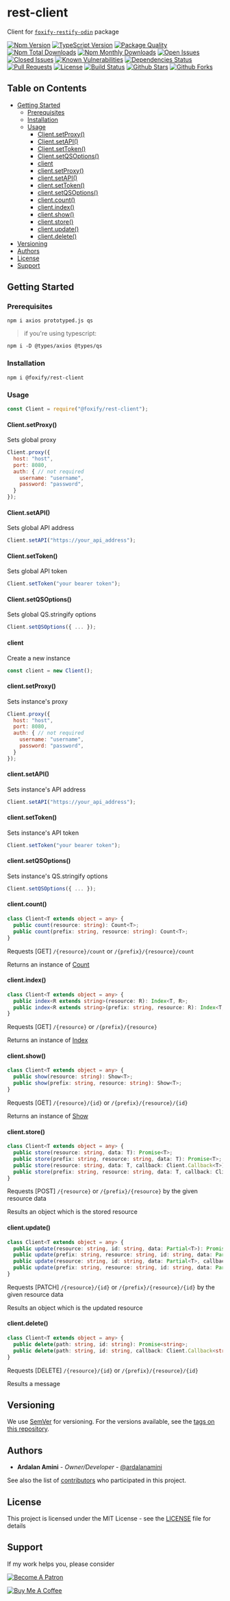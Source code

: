 # rest-client <!-- omit in toc -->

Client for [`foxify-restify-odin`](https://github.com/foxifyjs/foxify-restify-odin) package

[![Npm Version](https://img.shields.io/npm/v/rest-client.svg)](https://www.npmjs.com/package/rest-client)
[![TypeScript Version](https://img.shields.io/npm/types/rest-client.svg)](https://www.typescriptlang.org)
[![Package Quality](https://npm.packagequality.com/shield/rest-client.svg)](https://packagequality.com/#?package=rest-client)
[![Npm Total Downloads](https://img.shields.io/npm/dt/rest-client.svg)](https://www.npmjs.com/package/rest-client)
[![Npm Monthly Downloads](https://img.shields.io/npm/dm/rest-client.svg)](https://www.npmjs.com/package/rest-client)
[![Open Issues](https://img.shields.io/github/issues-raw/foxifyjs/rest-client.svg)](https://github.com/foxifyjs/rest-client/issues?q=is%3Aopen+is%3Aissue)
[![Closed Issues](https://img.shields.io/github/issues-closed-raw/foxifyjs/rest-client.svg)](https://github.com/foxifyjs/rest-client/issues?q=is%3Aissue+is%3Aclosed)
[![Known Vulnerabilities](https://snyk.io/test/github/foxifyjs/rest-client/badge.svg?targetFile=package.json)](https://snyk.io/test/github/foxifyjs/rest-client?targetFile=package.json)
[![Dependencies Status](https://david-dm.org/foxifyjs/rest-client.svg)](https://david-dm.org/foxifyjs/rest-client)
[![Pull Requests](https://img.shields.io/badge/PRs-Welcome-brightgreen.svg)](https://github.com/foxifyjs/rest-client/pulls)
[![License](https://img.shields.io/github/license/foxifyjs/rest-client.svg)](https://github.com/foxifyjs/rest-client/blob/master/LICENSE)
[![Build Status](https://api.travis-ci.com/foxifyjs/rest-client.svg?branch=master)](https://travis-ci.com/foxifyjs/rest-client)
[![Github Stars](https://img.shields.io/github/stars/foxifyjs/rest-client.svg?style=social&label=Stars)](https://github.com/foxifyjs/rest-client)
[![Github Forks](https://img.shields.io/github/forks/foxifyjs/rest-client.svg?style=social&label=Fork)](https://github.com/foxifyjs/rest-client)

## Table on Contents <!-- omit in toc -->

- [Getting Started](#getting-started)
  - [Prerequisites](#prerequisites)
  - [Installation](#installation)
  - [Usage](#usage)
    - [Client.setProxy()](#clientsetproxy)
    - [Client.setAPI()](#clientsetapi)
    - [Client.setToken()](#clientsettoken)
    - [Client.setQSOptions()](#clientsetqsoptions)
    - [client](#client)
    - [client.setProxy()](#clientsetproxy)
    - [client.setAPI()](#clientsetapi)
    - [client.setToken()](#clientsettoken)
    - [client.setQSOptions()](#clientsetqsoptions)
    - [client.count()](#clientcount)
    - [client.index()](#clientindex)
    - [client.show()](#clientshow)
    - [client.store()](#clientstore)
    - [client.update()](#clientupdate)
    - [client.delete()](#clientdelete)
- [Versioning](#versioning)
- [Authors](#authors)
- [License](#license)
- [Support](#support)

## Getting Started

### Prerequisites

`npm i axios prototyped.js qs`

> if you're using typescript:

`npm i -D @types/axios @types/qs`

### Installation

`npm i @foxify/rest-client`

### Usage

```javascript
const Client = require("@foxify/rest-client");
```

#### Client.setProxy()

Sets global proxy

```javascript
Client.proxy({
  host: "host",
  port: 8080,
  auth: { // not required
    username: "username",
    password: "password",
  }
});
```

#### Client.setAPI()

Sets global API address

```javascript
Client.setAPI("https://your_api_address");
```

#### Client.setToken()

Sets global API token

```javascript
Client.setToken("your bearer token");
```

#### Client.setQSOptions()

Sets global QS.stringify options

```javascript
Client.setQSOptions({ ... });
```

#### client

Create a new instance

```javascript
const client = new Client();
```

#### client.setProxy()

Sets instance's proxy

```javascript
Client.proxy({
  host: "host",
  port: 8080,
  auth: { // not required
    username: "username",
    password: "password",
  }
});
```

#### client.setAPI()

Sets instance's API address

```javascript
Client.setAPI("https://your_api_address");
```

#### client.setToken()

Sets instance's API token

```javascript
Client.setToken("your bearer token");
```

#### client.setQSOptions()

Sets instance's QS.stringify options

```javascript
Client.setQSOptions({ ... });
```

#### client.count()

```typescript
class Client<T extends object = any> {
  public count(resource: string): Count<T>;
  public count(prefix: string, resource: string): Count<T>;
}
```

Requests \[GET\] `/{resource}/count` or `/{prefix}/{resource}/count`

Returns an instance of [Count](Count.md)

#### client.index()

```typescript
class Client<T extends object = any> {
  public index<R extends string>(resource: R): Index<T, R>;
  public index<R extends string>(prefix: string, resource: R): Index<T, R>;
}
```

Requests \[GET\] `/{resource}` or `/{prefix}/{resource}`

Returns an instance of [Index](Index.md)

#### client.show()

```typescript
class Client<T extends object = any> {
  public show(resource: string): Show<T>;
  public show(prefix: string, resource: string): Show<T>;
}
```

Requests \[GET\] `/{resource}/{id}` or `/{prefix}/{resource}/{id}`

Returns an instance of [Show](Show.md)

#### client.store()

```typescript
class Client<T extends object = any> {
  public store(resource: string, data: T): Promise<T>;
  public store(prefix: string, resource: string, data: T): Promise<T>;
  public store(resource: string, data: T, callback: Client.Callback<T>): void;
  public store(prefix: string, resource: string, data: T, callback: Client.Callback<T>): void;
}
```

Requests [POST] `/{resource}` or `/{prefix}/{resource}` by the given resource data

Results an object which is the stored resource

#### client.update()

```typescript
class Client<T extends object = any> {
  public update(resource: string, id: string, data: Partial<T>): Promise<T>;
  public update(prefix: string, resource: string, id: string, data: Partial<T>): Promise<T>;
  public update(resource: string, id: string, data: Partial<T>, callback: Client.Callback<T>): void;
  public update(prefix: string, resource: string, id: string, data: Partial<T>, callback: Client.Callback<T>): void;
}
```

Requests [PATCH] `/{resource}/{id}` or `/{prefix}/{resource}/{id}` by the given resource data

Results an object which is the updated resource

#### client.delete()

```typescript
class Client<T extends object = any> {
  public delete(path: string, id: string): Promise<string>;
  public delete(path: string, id: string, callback: Client.Callback<string>): void;
}
```

Requests [DELETE] `/{resource}/{id}` or `/{prefix}/{resource}/{id}`

Results a message

## Versioning

We use [SemVer](http://semver.org) for versioning. For the versions available, see the [tags on this repository](https://github.com/foxifyjs/rest-client/tags).

## Authors

- **Ardalan Amini** - *Owner/Developer* - [@ardalanamini](https://github.com/ardalanamini)

See also the list of [contributors](https://github.com/foxifyjs/rest-client/contributors) who participated in this project.

## License

This project is licensed under the MIT License - see the [LICENSE](LICENSE) file for details

## Support

If my work helps you, please consider

[![Become A Patron](https://c5.patreon.com/external/logo/become_a_patron_button.png)](https://www.patreon.com/ardalanamini)

[![Buy Me A Coffee](https://www.buymeacoffee.com/assets/img/custom_images/orange_img.png)](https://www.buymeacoffee.com/ardalanamini)
